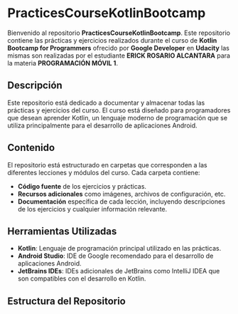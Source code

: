 # PracticesCourseKotlinBootcamp

Bienvenido al repositorio **PracticesCourseKotlinBootcamp**. Este repositorio contiene las prácticas y ejercicios realizados durante el curso de **Kotlin Bootcamp for Programmers** ofrecido por **Google Developer** en **Udacity** las mismas son realizadas por el estudiante **ERICK ROSARIO ALCANTARA** para la materia **PROGRAMACIÓN MÓVIL 1**.

## Descripción

Este repositorio está dedicado a documentar y almacenar todas las prácticas y ejercicios del curso. El curso está diseñado para programadores que desean aprender Kotlin, un lenguaje moderno de programación que se utiliza principalmente para el desarrollo de aplicaciones Android.

## Contenido

El repositorio está estructurado en carpetas que corresponden a las diferentes lecciones y módulos del curso. Cada carpeta contiene:

- **Código fuente** de los ejercicios y prácticas.
- **Recursos adicionales** como imágenes, archivos de configuración, etc.
- **Documentación** específica de cada lección, incluyendo descripciones de los ejercicios y cualquier información relevante.

## Herramientas Utilizadas

- **Kotlin**: Lenguaje de programación principal utilizado en las prácticas.
- **Android Studio**: IDE de Google recomendado para el desarrollo de aplicaciones Android.
- **JetBrains IDEs**: IDEs adicionales de JetBrains como IntelliJ IDEA que son compatibles con el desarrollo en Kotlin.

## Estructura del Repositorio

